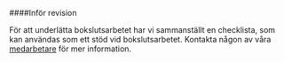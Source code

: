 ####Inför revision

För att underlätta bokslutsarbetet har vi sammanställt en checklista, som kan användas som ett stöd vid bokslutsarbetet.
Kontakta någon av våra [medarbetare](medarbetare) för mer information.
